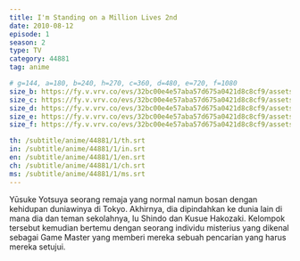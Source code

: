 ```yaml
---
title: I'm Standing on a Million Lives 2nd
date: 2010-08-12
episode: 1
season: 2
type: TV
category: 44881
tag: anime

# g=144, a=180, b=240, h=270, c=360, d=480, e=720, f=1080
size_b: https://fy.v.vrv.co/evs/32bc00e4e57aba57d675a0421d8c8cf9/assets/32bc00e4e57aba57d675a0421d8c8cf9_4101445.mp4
size_c: https://fy.v.vrv.co/evs/32bc00e4e57aba57d675a0421d8c8cf9/assets/32bc00e4e57aba57d675a0421d8c8cf9_4101444.mp4
size_d: https://fy.v.vrv.co/evs/32bc00e4e57aba57d675a0421d8c8cf9/assets/32bc00e4e57aba57d675a0421d8c8cf9_4101446.mp4
size_e: https://fy.v.vrv.co/evs/32bc00e4e57aba57d675a0421d8c8cf9/assets/32bc00e4e57aba57d675a0421d8c8cf9_4101447.mp4
size_f: https://fy.v.vrv.co/evs/32bc00e4e57aba57d675a0421d8c8cf9/assets/32bc00e4e57aba57d675a0421d8c8cf9_4101448.mp4

th: /subtitle/anime/44881/1/th.srt
in: /subtitle/anime/44881/1/in.srt
en: /subtitle/anime/44881/1/en.srt
ch: /subtitle/anime/44881/1/ch.srt
ms: /subtitle/anime/44881/1/ms.srt
---
```

Yūsuke Yotsuya seorang remaja yang normal namun bosan dengan kehidupan duniawinya di Tokyo. Akhirnya, dia dipindahkan ke dunia lain di mana dia dan teman sekolahnya, Iu Shindo dan Kusue Hakozaki. Kelompok tersebut kemudian bertemu dengan seorang individu misterius yang dikenal sebagai Game Master yang memberi mereka sebuah pencarian yang harus mereka setujui.
